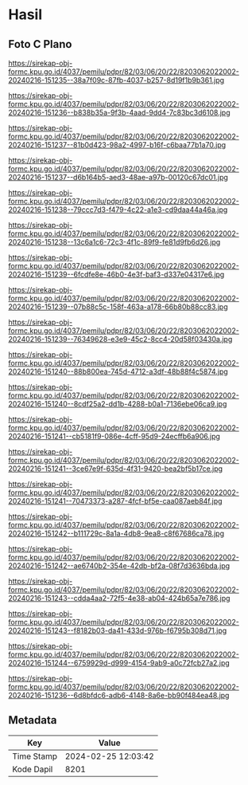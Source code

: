 # Hasil

## Foto C Plano

https://sirekap-obj-formc.kpu.go.id/4037/pemilu/pdpr/82/03/06/20/22/8203062022002-20240216-151235--38a7f09c-87fb-4037-b257-8d19f1b9b361.jpg

https://sirekap-obj-formc.kpu.go.id/4037/pemilu/pdpr/82/03/06/20/22/8203062022002-20240216-151236--b838b35a-9f3b-4aad-9dd4-7c83bc3d6108.jpg

https://sirekap-obj-formc.kpu.go.id/4037/pemilu/pdpr/82/03/06/20/22/8203062022002-20240216-151237--81b0d423-98a2-4997-b16f-c6baa77b1a70.jpg

https://sirekap-obj-formc.kpu.go.id/4037/pemilu/pdpr/82/03/06/20/22/8203062022002-20240216-151237--d6b164b5-aed3-48ae-a97b-00120c67dc01.jpg

https://sirekap-obj-formc.kpu.go.id/4037/pemilu/pdpr/82/03/06/20/22/8203062022002-20240216-151238--79ccc7d3-f479-4c22-a1e3-cd9daa44a46a.jpg

https://sirekap-obj-formc.kpu.go.id/4037/pemilu/pdpr/82/03/06/20/22/8203062022002-20240216-151238--13c6a1c6-72c3-4f1c-89f9-fe81d9fb6d26.jpg

https://sirekap-obj-formc.kpu.go.id/4037/pemilu/pdpr/82/03/06/20/22/8203062022002-20240216-151239--6fcdfe8e-46b0-4e3f-baf3-d337e04317e6.jpg

https://sirekap-obj-formc.kpu.go.id/4037/pemilu/pdpr/82/03/06/20/22/8203062022002-20240216-151239--07b88c5c-158f-463a-a178-66b80b88cc83.jpg

https://sirekap-obj-formc.kpu.go.id/4037/pemilu/pdpr/82/03/06/20/22/8203062022002-20240216-151239--76349628-e3e9-45c2-8cc4-20d58f03430a.jpg

https://sirekap-obj-formc.kpu.go.id/4037/pemilu/pdpr/82/03/06/20/22/8203062022002-20240216-151240--88b800ea-745d-4712-a3df-48b88f4c5874.jpg

https://sirekap-obj-formc.kpu.go.id/4037/pemilu/pdpr/82/03/06/20/22/8203062022002-20240216-151240--8cdf25a2-dd1b-4288-b0a1-7136ebe06ca9.jpg

https://sirekap-obj-formc.kpu.go.id/4037/pemilu/pdpr/82/03/06/20/22/8203062022002-20240216-151241--cb5181f9-086e-4cff-95d9-24ecffb6a906.jpg

https://sirekap-obj-formc.kpu.go.id/4037/pemilu/pdpr/82/03/06/20/22/8203062022002-20240216-151241--3ce67e9f-635d-4f31-9420-bea2bf5b17ce.jpg

https://sirekap-obj-formc.kpu.go.id/4037/pemilu/pdpr/82/03/06/20/22/8203062022002-20240216-151241--70473373-a287-4fcf-bf5e-caa087aeb84f.jpg

https://sirekap-obj-formc.kpu.go.id/4037/pemilu/pdpr/82/03/06/20/22/8203062022002-20240216-151242--b111729c-8a1a-4db8-9ea8-c8f67686ca78.jpg

https://sirekap-obj-formc.kpu.go.id/4037/pemilu/pdpr/82/03/06/20/22/8203062022002-20240216-151242--ae6740b2-354e-42db-bf2a-08f7d3636bda.jpg

https://sirekap-obj-formc.kpu.go.id/4037/pemilu/pdpr/82/03/06/20/22/8203062022002-20240216-151243--cdda4aa2-72f5-4e38-ab04-424b65a7e786.jpg

https://sirekap-obj-formc.kpu.go.id/4037/pemilu/pdpr/82/03/06/20/22/8203062022002-20240216-151243--f8182b03-da41-433d-976b-f6795b308d71.jpg

https://sirekap-obj-formc.kpu.go.id/4037/pemilu/pdpr/82/03/06/20/22/8203062022002-20240216-151244--6759929d-d999-4154-9ab9-a0c72fcb27a2.jpg

https://sirekap-obj-formc.kpu.go.id/4037/pemilu/pdpr/82/03/06/20/22/8203062022002-20240216-151236--6d8bfdc6-adb6-4148-8a6e-bb90f484ea48.jpg


## Metadata

| Key        | Value               |
| ---------- | ------------------- |
| Time Stamp | 2024-02-25 12:03:42 |
| Kode Dapil | 8201                |




